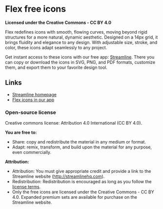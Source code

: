 # Flex free icons

**Licensed under the Creative Commons - CC BY 4.0**

Flex redefines icons with smooth, flowing curves, moving beyond rigid structures for a more natural, dynamic aesthetic. Designed on a 14px grid, it brings fluidity and elegance to any design. With adjustable size, stroke, and color, these icons adapt seamlessly to any project.

Get instant access to these icons with our free app: [Streamline](https://streamlinehq.com?utm_source=github&utm_medium=free-file&utm_campaign=ui-line). There you can copy or download the icons in SVG, PNG, and PDF formats, customize them, and export them to your favorite design tool.

## Links

- [Streamline homepage](https://streamlinehq.com?utm_source=github&utm_medium=free-file&utm_campaign=ui-line)
- [Flex icons in our app](https://www.streamlinehq.com/icons/flex?utm_source=github&utm_medium=free-file&utm_campaign=ui-line)

### Open-source license

Creative commons license: Attribution 4.0 International (CC BY 4.0).

**You are free to:**

- Share: copy and redistribute the material in any medium or format.
- Adapt: remix, transform, and build upon the material for any purpose, even commercially.

**Attribution:**

- Attribution: You must give appropriate credit and provide a link to the Streamline website (http://streamlinehq.com).
- Redistribution: Redistribution is encouraged as long as you follow the [license terms](https://streamlinehq.com/free/license?utm_source=github&utm_medium=free-file&utm_campaign=ui-line).
- Only the free icons are licensed under the Creative Commons - CC BY 4.0. Expanded premium sets are available for purchase on the Streamline website.
